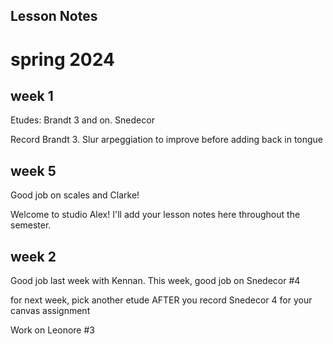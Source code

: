 ## Lesson Notes

# spring 2024

## week 1

Etudes: Brandt 3 and on. Snedecor

Record  Brandt 3. Slur arpeggiation to improve before adding back in tongue



## week 5

Good job on scales and Clarke!

Welcome to studio Alex! I'll add your lesson notes here throughout the semester.

## week 2

Good job last week with Kennan. This week, good job on Snedecor #4

for next week, pick another etude AFTER you record Snedecor 4 for your canvas assignment

Work on Leonore #3